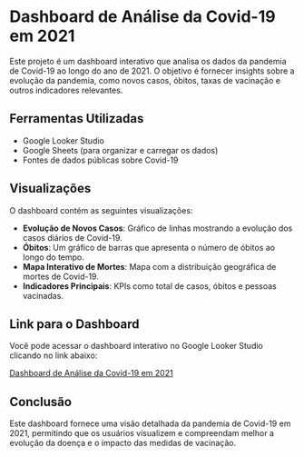# Dashboard de Análise da Covid-19 em 2021

Este projeto é um dashboard interativo que analisa os dados da pandemia de Covid-19 ao longo do ano de 2021. O objetivo é fornecer insights sobre a evolução da pandemia, como novos casos, óbitos, taxas de vacinação e outros indicadores relevantes.

## Ferramentas Utilizadas
- Google Looker Studio
- Google Sheets (para organizar e carregar os dados)
- Fontes de dados públicas sobre Covid-19

## Visualizações
O dashboard contém as seguintes visualizações:
- **Evolução de Novos Casos**: Gráfico de linhas mostrando a evolução dos casos diários de Covid-19.
- **Óbitos**: Um gráfico de barras que apresenta o número de óbitos ao longo do tempo.
- **Mapa Interativo de Mortes**: Mapa com a distribuição geográfica de mortes de Covid-19.
- **Indicadores Principais**: KPIs como total de casos, óbitos e pessoas vacinadas.

## Link para o Dashboard
Você pode acessar o dashboard interativo no Google Looker Studio clicando no link abaixo:

[Dashboard de Análise da Covid-19 em 2021](https://lookerstudio.google.com/u/0/reporting/70e0ccf9-2786-4466-9964-2177589d3a75/page/wcU8D)

## Conclusão
Este dashboard fornece uma visão detalhada da pandemia de Covid-19 em 2021, permitindo que os usuários visualizem e compreendam melhor a evolução da doença e o impacto das medidas de vacinação.

